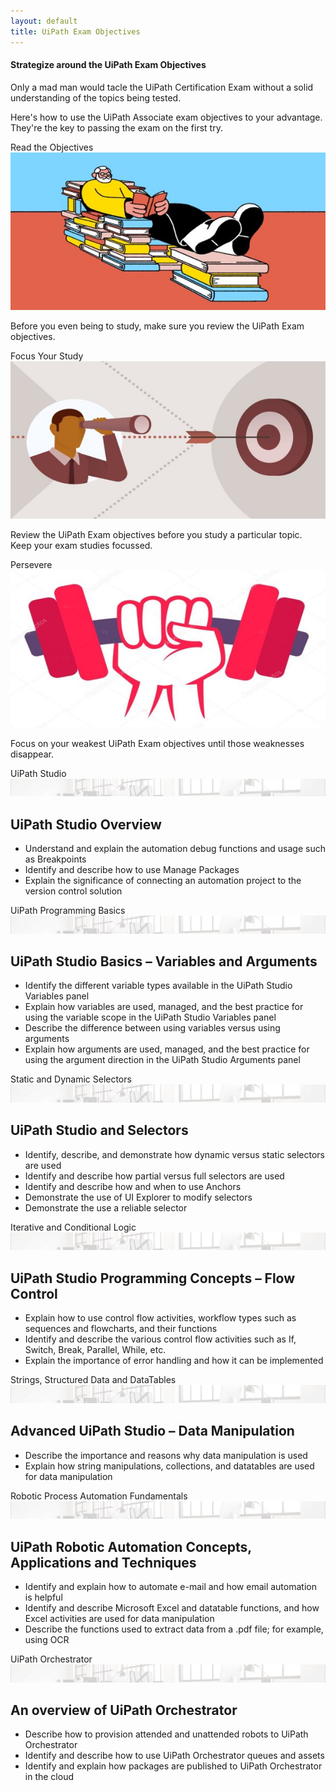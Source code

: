 ```yaml
---
layout: default
title: UiPath Exam Objectives
---
```

<div class="row">
   <div class="col-12 mb-2  d-flex align-items-stretch">
      <div class="card">
         <div class="card-header">
            <h4>Strategize around the UiPath Exam Objectives</h4>
         </div>
         <div class="card-body">
            <p class="card-text">Only a mad man would tacle the UiPath Certification Exam without a solid understanding of the topics being tested.</p>
            <p class="card-text">Here's how to use the UiPath Associate exam objectives to your advantage. They're the key to passing the exam on the first try.</p>
         </div>
      </div>
   </div>
   <div class=" col-6 col-xs-6 col-sm-6 col-md-4 col-lg-4 col-xl-4 mb-2  d-flex align-items-stretch">
      <div class="card" >
         <div class="card-header">Read the Objectives</div>
         <img src="/assets/read.jpg" class="card-img-top" alt="uipath certification">
         <div class="card-body d-flex flex-column">
            <p class="card-text">Before you even being to study, make sure you review the UiPath Exam objectives.</p>
         </div>
      </div>
   </div>
   <div class=" col-6 col-xs-6 col-sm-6 col-md-4 col-lg-4 col-xl-4 mb-2  d-flex align-items-stretch">
      <div class="card" >
         <div class="card-header">Focus Your Study</div>
         <img src="/assets/focus.jpg" class="card-img-top" alt="uipath certification">
         <div class="card-body d-flex flex-column">
            <p class="card-text">Review the UiPath Exam objectives before you study a particular topic. Keep your exam studies focussed.</p>
         </div>
      </div>
   </div>
   <div class=" col-12 col-xs-12 col-sm-12 col-md-4 col-lg-4 col-xl-4 mb-2  d-flex align-items-stretch">
      <div class="card" >
         <div class="card-header">Persevere</div>
         <img src="/assets/dumbell.jpg" class="card-img-top" alt="uipath certification">
         <div class="card-body d-flex flex-column">
            <p class="card-text">Focus on your weakest UiPath Exam objectives until those weaknesses disappear.</p>
         </div>
      </div>
   </div>
   <div class=" col-12 col-xs-12 col-sm-12 col-md-4 col-lg-4 col-xl-4 mb-2  d-flex align-items-stretch">
      <div class="card m-2 col-12 col-xs-12 col-sm-12 col-md-6 col-lg-6  d-flex align-items-stretch">
         <div class="card-header">
            UiPath Studio
         </div>
         <img src="/assets/background-small4.jpg" class="card-img-top" alt="...">
         <div class="card-body">
            <h2 class="card-title">UiPath Studio Overview</h2>
            <ul>
               <li class="card-text">Understand and explain the automation debug functions and usage such as Breakpoints</li>
               <li class="card-text">Identify and describe how to use Manage Packages</li>
               <li class="card-text">Explain the significance of connecting an automation project to the version control solution</li>
            </ul>
         </div>
      </div>
   </div>
   <div class=" col-12 col-xs-12 col-sm-12 col-md-4 col-lg-4 col-xl-4 mb-2  d-flex align-items-stretch">
      <div class="card m-2 col-12 col-xs-12 col-sm-12 col-md-6 col-lg-6  d-flex align-items-stretch">
         <div class="card-header">
            UiPath Programming Basics
         </div>
         <img src="/assets/background-small4.jpg" class="card-img-top" alt="...">
         <div class="card-body">
            <h2 class="card-title">UiPath Studio Basics – Variables and Arguments</h2>
            <ul>
               <li class="card-text">Identify the different variable types available in the UiPath Studio Variables panel</li>
               <li class="card-text">Explain how variables are used, managed, and the best practice for using the variable scope in the UiPath Studio Variables panel</li>
               <li class="card-text">Describe the difference between using variables versus using arguments</li>
               <li class="card-text">Explain how arguments are used, managed, and the best practice for using the argument direction in the UiPath Studio Arguments panel</li>
            </ul>
         </div>
      </div>
   </div>
   <div class="card m-2 col-12 col-xs-12 col-sm-12 col-md-6 col-lg-6  d-flex align-items-stretch">
      <div class="card-header">
         Static and Dynamic Selectors
      </div>
      <img src="/assets/background-small4.jpg" class="card-img-top" alt="...">
      <div class="card-body">
         <h2 class="card-title">UiPath Studio and Selectors</h2>
         <ul>
            <li class="card-text">Identify, describe, and demonstrate how dynamic versus static selectors are used</li>
            <li class="card-text">Identify and describe how partial versus full selectors are used</li>
            <li class="card-text">Identify and describe how and when to use Anchors</li>
            <li class="card-text">Demonstrate the use of UI Explorer to modify selectors</li>
            <li class="card-text">Demonstrate the use a reliable selector</li>
         </ul>
      </div>
   </div>
   <div class="card m-2 col-12 col-xs-12 col-sm-12 col-md-6 col-lg-6  d-flex align-items-stretch">
      <div class="card-header">
         Iterative and Conditional Logic
      </div>
      <img src="/assets/background-small4.jpg" class="card-img-top" alt="...">
      <div class="card-body">
         <h2 class="card-title">UiPath Studio Programming Concepts – Flow Control</h2>
         <ul>
            <li class="card-text">Explain how to use control flow activities, workflow types such as sequences and flowcharts, and their functions</li>
            <li class="card-text">Identify and describe the various control flow activities such as If, Switch, Break, Parallel, While, etc.</li>
            <li class="card-text">Explain the importance of error handling and how it can be implemented</li>
         </ul>
      </div>
   </div>
   <div class="card m-2 col-12 col-xs-12 col-sm-12 col-md-6 col-lg-6  d-flex align-items-stretch">
      <div class="card-header">
         Strings, Structured Data and DataTables
      </div>
      <img src="/assets/background-small4.jpg" class="card-img-top" alt="...">
      <div class="card-body">
         <h2 class="card-title">Advanced UiPath Studio – Data Manipulation</h2>
         <ul>
            <li class="card-text">Describe the importance and reasons why data manipulation is used</li>
            <li class="card-text">Explain how string manipulations, collections, and datatables are used for data manipulation</li>
         </ul>
      </div>
   </div>
   <div class="card m-2 col-12 col-xs-12 col-sm-12 col-md-6 col-lg-6  d-flex align-items-stretch" >
      <div class="card-header">
         Robotic Process Automation Fundamentals
      </div>
      <img src="/assets/background-small4.jpg" class="card-img-top" alt="...">
      <div class="card-body">
         <h2 class="card-title">UiPath Robotic Automation Concepts, Applications and Techniques</h2>
         <ul>
            <li class="card-text">Identify and explain how to automate e-mail and how email automation is helpful</li>
            <li class="card-text">Identify and describe Microsoft Excel and datatable functions, and how Excel activities are used for data manipulation</li>
            <li class="card-text">Describe the functions used to extract data from a .pdf file; for example, using OCR</li>
         </ul>
      </div>
   </div>
   <div class="card m-2 col-12 col-xs-12 col-sm-12 col-md-6 col-lg-6  d-flex align-items-stretch" >
      <div class="card-header">
         UiPath Orchestrator
      </div>
      <img src="/assets/background-small4.jpg" class="card-img-top" alt="...">
      <div class="card-body">
         <h2 class="card-title">An overview of UiPath Orchestrator</h2>
         <ul>
            <li class="card-text">Describe how to provision attended and unattended robots to UiPath Orchestrator</li>
            <li class="card-text">Identify and describe how to use UiPath Orchestrator queues and assets</li>
            <li class="card-text">Identify and explain how packages are published to UiPath Orchestrator in the cloud</li>
         </ul>
      </div>
   </div>
</div>